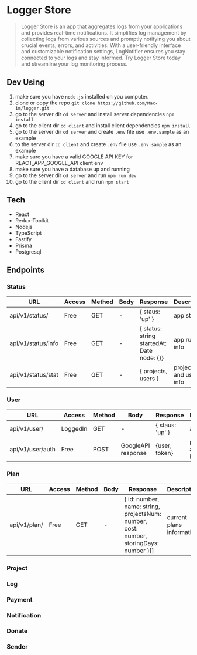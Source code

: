 # Logger Store

> Logger Store is an app that aggregates logs from your applications and provides real-time notifications. It simplifies log management by collecting logs from various sources and promptly notifying you about crucial events, errors, and activities. With a user-friendly interface and customizable notification settings, LogNotifier ensures you stay connected to your logs and stay informed. Try Logger Store today and streamline your log monitoring process.

## Dev Using

1. make sure you have `node.js` installed on you computer.
2. clone or copy the repo `git clone https://github.com/Max-im/logger.git`
3. go to the server dir `cd server` and install server dependencies `npm install`
4. go to the client dir `cd client` and install client dependencies `npm install`
5. go to the server dir `cd server` and create `.env` file use `.env.sample` as an example
6. to the server dir `cd client` and create `.env` file use `.env.sample` as an example
7. make sure you have a valid GOOGLE API KEY for REACT_APP_GOOGLE_API client env
8. make sure you have a database up and running
9. go to the server dir `cd server` and run `npm run dev`
10. go to the client dir `cd client` and run `npm start`

## Tech

- React
- Redux-Toolkit
- Nodejs
- TypeScript
- Fastify
- Prisma
- Postgresql

## Endpoints

### Status

URL                | Access | Method | Body | Response                                   | Description
------------------ | ------ | ------ | ---- | ------------------------------------------ | -----------------------
api/v1/status/     | Free   | GET    | -    | { staus: 'up' }                            | app status
api/v1/status/info | Free   | GET    | -    | { status: string startedAt: Date node: {}} | app running info
api/v1/status/stat | Free   | GET    | -    | { projects, users }                        | projects and users info

### User

URL              | Access   | Method | Body               | Response        | Description
---------------- | -------- | ------ | ------------------ | --------------- | -----------------------
api/v1/user/     | LoggedIn | GET    | -                  | { staus: 'up' } | app status
api/v1/user/auth | Free     | POST   | GoogleAPI response | {user, token}   | projects and users info

### Plan

URL          | Access | Method | Body | Response                                                                               | Description
------------ | ------ | ------ | ---- | -------------------------------------------------------------------------------------- | -------------------------
api/v1/plan/ | Free   | GET    | -    | { id: number, name: string, projectsNum: number, cost: number, storingDays: number }[] | current plans information

### Project

### Log

### Payment

### Notification

### Donate

### Sender
